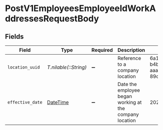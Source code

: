 # PostV1EmployeesEmployeeIdWorkAddressesRequestBody


## Fields

| Field                                                                        | Type                                                                         | Required                                                                     | Description                                                                  | Example                                                                      |
| ---------------------------------------------------------------------------- | ---------------------------------------------------------------------------- | ---------------------------------------------------------------------------- | ---------------------------------------------------------------------------- | ---------------------------------------------------------------------------- |
| `location_uuid`                                                              | *T.nilable(::String)*                                                        | :heavy_minus_sign:                                                           | Reference to a company location                                              | 6a119be7-b4b0-4e27-aaa0-89d5f2524635                                         |
| `effective_date`                                                             | [DateTime](https://ruby-doc.org/stdlib-2.6.1/libdoc/date/rdoc/DateTime.html) | :heavy_minus_sign:                                                           | Date the employee began working at the company location                      | 2023-05-15                                                                   |
